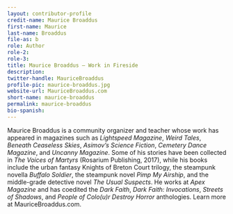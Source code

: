```yaml
---
layout: contributor-profile
credit-name: Maurice Broaddus
first-name: Maurice
last-name: Broaddus
file-as: b
role: Author
role-2:
role-3:
title: Maurice Broaddus — Work in Fireside
description:
twitter-handle: MauriceBroaddus
profile-pic: maurice-broaddus.jpg
website-url: MauriceBroaddus.com
short-name: maurice-broaddus
permalink: maurice-broaddus
bio-spanish:
---
```

Maurice Broaddus is a community organizer and teacher whose work has appeared in magazines such as _Lightspeed Magazine_, _Weird Tales_, _Beneath Ceaseless Skies_, _Asimov’s Science Fiction_, _Cemetery Dance Magazine_, and _Uncanny Magazine_. Some of his stories have been collected in _The Voices of Martyrs_ (Rosarium Publishing, 2017), while his books include the urban fantasy Knights of Breton Court trilogy, the steampunk novella _Buffalo Soldier_, the steampunk novel _Pimp My Airship_, and the middle-grade detective novel _The Usual Suspects_. He works at _Apex Magazine_ and has coedited the _Dark Faith_, _Dark Faith: Invocations_, _Streets of Shadows_, and _People of Colo(u)r Destroy Horror_ anthologies. Learn more at MauriceBroaddus.com.
